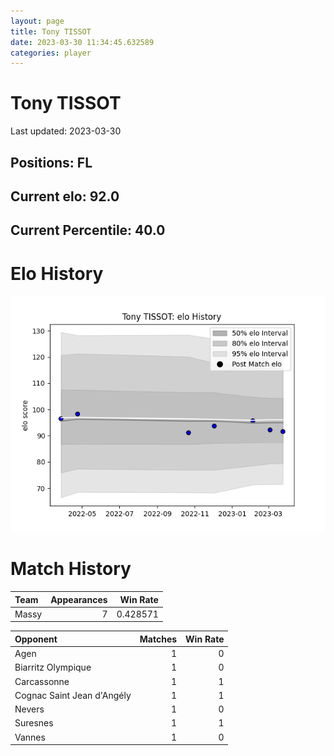 ```yaml
---  
layout: page  
title: Tony TISSOT  
date: 2023-03-30 11:34:45.632589  
categories: player  
---
```

# Tony TISSOT


Last updated: 2023-03-30
## Positions: FL

## Current elo: 92.0

## Current Percentile: 40.0

# Elo History


![elo history](history_TonyTISSOT.png)
# Match History


| Team   |   Appearances |   Win Rate |
|:-------|--------------:|-----------:|
| Massy  |             7 |   0.428571 |

| Opponent                   |   Matches |   Win Rate |
|:---------------------------|----------:|-----------:|
| Agen                       |         1 |          0 |
| Biarritz Olympique         |         1 |          0 |
| Carcassonne                |         1 |          1 |
| Cognac Saint Jean d'Angély |         1 |          1 |
| Nevers                     |         1 |          0 |
| Suresnes                   |         1 |          1 |
| Vannes                     |         1 |          0 |